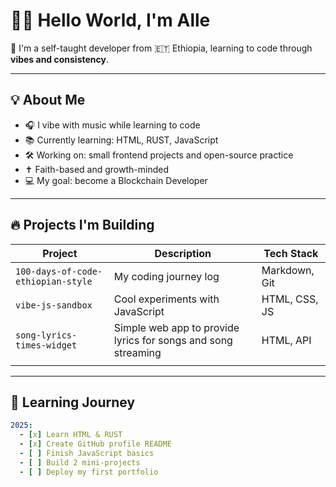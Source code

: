 # 👋🏾 Hello World, I'm Alle

🧠 I'm a self-taught developer from 🇪🇹 Ethiopia, learning to code through **vibes and consistency**.

---

## 💡 About Me

* 🎧 I vibe with music while learning to code
* 📚 Currently learning: HTML, RUST, JavaScript
* 🛠️ Working on: small frontend projects and open-source practice
* ✝️ Faith-based and growth-minded
* 💻 My goal: become a Blockchain Developer

---

## 🔥 Projects I'm Building

| Project                            | Description                                                   | Tech Stack    |
| ---------------------------------- | ------------------------------------------------------------- | ------------- |
| `100-days-of-code-ethiopian-style` | My coding journey log                                         | Markdown, Git |
| `vibe-js-sandbox`                  | Cool experiments with JavaScript                              | HTML, CSS, JS |
| `song-lyrics-times-widget`         | Simple web app to provide lyrics for songs and song streaming | HTML, API     |
|                                    |                                                               |               |

---

## 📅 Learning Journey

```yaml
2025:
  - [x] Learn HTML & RUST
  - [x] Create GitHub profile README
  - [ ] Finish JavaScript basics
  - [ ] Build 2 mini-projects
  - [ ] Deploy my first portfolio
```
